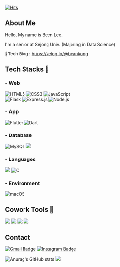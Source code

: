 <!--
**bean-i/bean-i** is a ✨ _special_ ✨ repository because its `README.md` (this file) appears on your GitHub profile.

Here are some ideas to get you started:

- 🔭 I’m currently working on ...
- 🌱 I’m currently learning ...
- 👯 I’m looking to collaborate on ...
- 🤔 I’m looking for help with ...
- 💬 Ask me about ...
- 📫 How to reach me: ...
- 😄 Pronouns: ...
- ⚡ Fun fact: ...

[![Blog Badge](http://img.shields.io/badge/-Blog-brightgreen?style=flat-square&logo=FF5722&link=https://blog.naver.com/chajuhui123)](https://blog.naver.com/chajuhui123)
-->

[![Hits](https://hits.seeyoufarm.com/api/count/incr/badge.svg?url=https%3A%2F%2Fgithub.com%2Fbean-i&count_bg=%23FF8BB1&title_bg=%23F53E67&icon=&icon_color=%230B65DB&title=VISIT&edge_flat=true)](https://hits.seeyoufarm.com)
## About Me
Hello, My name is Been Lee.

I'm a senior at Sejong Univ. (Majoring in Data Science)

📒Tech Blog : https://velog.io/@beankong


## Tech Stacks 👀
### - Web
![HTML5](https://img.shields.io/badge/-HTML5-E34F26?style=for-the-badge&logo=html5&logoColor=white)
![CSS3](https://img.shields.io/badge/-CSS3-1572B6?style=for-the-badge&logo=css3&logoColor=white)
![JavaScript](https://img.shields.io/badge/-JavaScript-F7DF1E?style=for-the-badge&logo=javascript&logoColor=white) <br/>
![Flask](https://img.shields.io/badge/-Flask-F7DF1E?style=for-the-badge&logo=flask&logoColor=white)
![Express.js](https://img.shields.io/badge/Express.js-000000?style=for-the-badge&logo=Express&logoColor=white)
![Node.js](https://img.shields.io/badge/Node.js-339933?style=for-the-badge&logo=Node.js&logoColor=white)

### - App
![Flutter](https://img.shields.io/badge/Flutter-02569B?style=for-the-badge&logo=Flutter&logoColor=white)
![Dart](https://img.shields.io/badge/Dart-F7DF1E?style=for-the-badge&logo=Dart&logoColor=white)

### - Database
![MySQL](https://img.shields.io/badge/MySQL-4479A1?style=for-the-badge&logo=MySQL&logoColor=white)
<img src="https://img.shields.io/badge/mongoDB-47A248?style=for-the-badge&logo=MongoDB&logoColor=white">

### - Languages
<img src="https://img.shields.io/badge/python-3776AB?style=for-the-badge&logo=python&logoColor=white"/> ![C](https://img.shields.io/badge/C-F7DF1E?style=for-the-badge&logo=C&logoColor=white)

### - Environment
![macOS](https://img.shields.io/badge/mac%20os-000000?style=for-the-badge&logo=macos&logoColor=F0F0F0)

## Cowork Tools 👀
<img src="https://img.shields.io/badge/GitHub-181717?style=flat-square&logo=GitHub&logoColor=white"/> <img src="https://img.shields.io/badge/Notion-181717?style=flat-square&logo=Notion&logoColor=white"/> <img src="https://img.shields.io/badge/Figma-F24E1E?style=flat-square&logo=Figma&logoColor=white"/> <img src="https://img.shields.io/badge/Slack-4A154B?style=flat-square&logo=Slack&logoColor=white"/>

## Contact
[![Gmail Badge](https://img.shields.io/badge/Gmail-d14836?style=flat-square&logo=Gmail&logoColor=white&link=leebin0603@gmail.com)](leebin0603@gmail.com)
[![Instagram Badge](https://img.shields.io/badge/-Instagram-dd2a7b?style=flat-square&logo=instagram&logoColor=white&link=https://www.instagram.com/bean.__.kong/)](https://www.instagram.com/bean.__.kong/) 

![Anurag's GitHub stats](https://github-readme-stats.vercel.app/api?username=bean-i&show_icons=true&theme=dracula)
<img src="https://github-readme-stats.vercel.app/api/top-langs/?username=Kimclick&layout=compact&theme=dracula"/>
